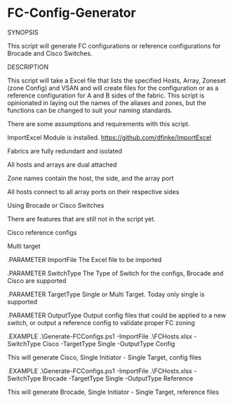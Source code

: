 # FC-Config-Generator

SYNOPSIS

This script will generate FC configurations or reference configurations for Brocade and Cisco Switches. 

DESCRIPTION

This script will take a Excel file that lists the specified Hosts, Array, Zoneset (zone Config) and VSAN and will create files for the configuration or as a reference configuration for A and B sides of the fabric. 
This script is opinionated in laying out the names of the aliases and zones, but the functions can be changed to suit your naming standards. 

There are some assumptions and requirements with this script. 

ImportExcel Module is installed. https://github.com/dfinke/ImportExcel

Fabrics are fully redundant and isolated

All hosts and arrays are dual attached

Zone names contain the host, the side, and the array port

All hosts connect to all array ports on their respective sides

Using Brocade or Cisco Switches

There are features that are still not in the script yet. 

Cisco reference configs

Multi target


.PARAMETER ImportFile
The Excel file to be imported

.PARAMETER SwitchType
The Type of Switch for the configs, Brocade and Cisco are supported

.PARAMETER TargetType
Single or Multi Target. Today only single is supported

.PARAMETER OutputType
Output config files that could be applied to a new switch, or output a reference config to validate proper FC zoning

.EXAMPLE
 .\Generate-FCConfigs.ps1 -ImportFile .\FCHosts.xlsx -SwitchType Cisco -TargetType Single -OutputType Config

 This will generate Cisco, Single Initiator - Single Target, config files

.EXAMPLE
 .\Generate-FCConfigs.ps1 -ImportFile .\FCHosts.xlsx -SwitchType Brocade -TargetType Single -OutputType Reference

 This will generate Brocade, Single Initiator - Single Target, reference files


